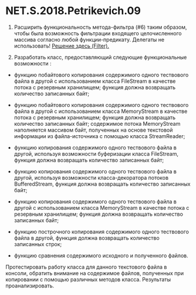 # NET.S.2018.Petrikevich.09
1. Расширить функциональность метода-фильтра (#6) таким образом, чтобы была возможность 
фильтрации входящего целочисленного массива согласно любой функции-предикату. Делегаты не использовать!
[Решение здесь (Filter).](https://github.com/AnastasiaPetrikevich/NET.S.2018.Petrikevich.01)


2. Разработать класс, предоставляющий следующие функциональные возможности :

- функцию побайтового копирования содержимого одного тествового файла в другой с использованием класса FileStream в
качестве потока с резервным хранилищем; функция должна возвращать количество записанных байт;

- функцию побайтового копирования содержимого одного тествового файла в другой с использованием класса MemoryStream в качестве потока с
резервным хранилищем; функция должна возвращать количество записанных байт; содержимое потока MemoryStream наполняется массивом байт, 
полученных на основе текстовой информации из файла-источника с помощью класса StreamReader;

- функцию копирования содержимого одного тествового файла в другой, используя возможности буферизации класса FileStream, 
функция должна возвращать количество записанных байт;

- функцию копирования содержимого одного тествового файла в другой, используя возможности класса-декоратора потоков BufferedStream, 
функция должна возвращать количество записанных байт;

- функцию копирования содержимого одного тествового файла в другой с использованием класса MemoryStream в качестве потока с 
резервным хранилищем; функция должна возвращать количество записанных байт;

- функцию построчного копирования содержимого одного тествового файла в другой, функция должна возвращать количество записанных строк;

- функцию сравнения содержимого исходного и полученного файлов.

Протестировать работу класса для данного текстового файла в консоли, обратить внимание на содержимое файлов, полученных 
при копировании с помощью различных методов класса. Результаты проанализировать.
